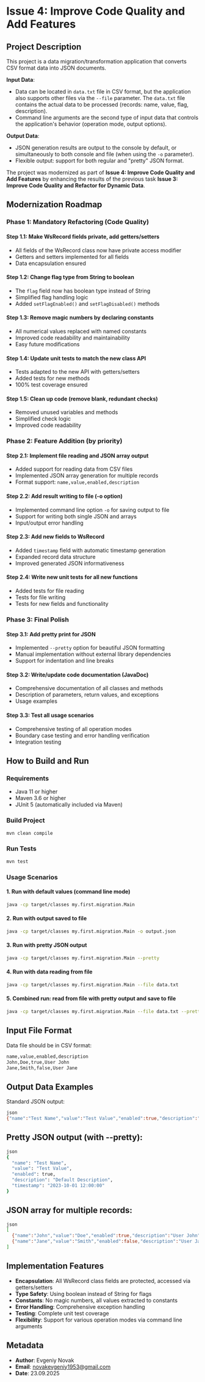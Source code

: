# Issue 4: Improve Code Quality and Add Features

## Project Description

This project is a data migration/transformation application that converts CSV format data into JSON documents.

**Input Data**: 
- Data can be located in `data.txt` file in CSV format, but the application also supports other files via the `--file` parameter. The `data.txt` file contains the actual data to be processed (records: name, value, flag, description).
- Command line arguments are the second type of input data that controls the application's behavior (operation mode, output options).

**Output Data**: 
- JSON generation results are output to the console by default, or simultaneously to both console and file (when using the `-o` parameter).
- Flexible output: support for both regular and "pretty" JSON format.

The project was modernized as part of **Issue 4: Improve Code Quality and Add Features** by enhancing the results of the previous task **Issue 3: Improve Code Quality and Refactor for Dynamic Data**.

## Modernization Roadmap

### Phase 1: Mandatory Refactoring (Code Quality)

#### Step 1.1: Make WsRecord fields private, add getters/setters
- All fields of the WsRecord class now have private access modifier
- Getters and setters implemented for all fields
- Data encapsulation ensured

#### Step 1.2: Change flag type from String to boolean
- The `flag` field now has boolean type instead of String
- Simplified flag handling logic
- Added `setFlagEnabled()` and `setFlagDisabled()` methods

#### Step 1.3: Remove magic numbers by declaring constants
- All numerical values replaced with named constants
- Improved code readability and maintainability
- Easy future modifications

#### Step 1.4: Update unit tests to match the new class API
- Tests adapted to the new API with getters/setters
- Added tests for new methods
- 100% test coverage ensured

#### Step 1.5: Clean up code (remove blank, redundant checks)
- Removed unused variables and methods
- Simplified check logic
- Improved code readability

### Phase 2: Feature Addition (by priority)

#### Step 2.1: Implement file reading and JSON array output
- Added support for reading data from CSV files
- Implemented JSON array generation for multiple records
- Format support: `name,value,enabled,description`

#### Step 2.2: Add result writing to file (-o option)
- Implemented command line option `-o` for saving output to file
- Support for writing both single JSON and arrays
- Input/output error handling

#### Step 2.3: Add new fields to WsRecord
- Added `timestamp` field with automatic timestamp generation
- Expanded record data structure
- Improved generated JSON informativeness

#### Step 2.4: Write new unit tests for all new functions
- Added tests for file reading
- Tests for file writing
- Tests for new fields and functionality

### Phase 3: Final Polish

#### Step 3.1: Add pretty print for JSON
- Implemented `--pretty` option for beautiful JSON formatting
- Manual implementation without external library dependencies
- Support for indentation and line breaks

#### Step 3.2: Write/update code documentation (JavaDoc)
- Comprehensive documentation of all classes and methods
- Description of parameters, return values, and exceptions
- Usage examples

#### Step 3.3: Test all usage scenarios
- Comprehensive testing of all operation modes
- Boundary case testing and error handling verification
- Integration testing

## How to Build and Run

### Requirements
- Java 11 or higher
- Maven 3.6 or higher
- JUnit 5 (automatically included via Maven)

### Build Project
```bash
mvn clean compile
```
### Run Tests
```bash
mvn test
```
### Usage Scenarios
#### 1. Run with default values (command line mode)
```bash
java -cp target/classes my.first.migration.Main
```
#### 2. Run with output saved to file
```bash
java -cp target/classes my.first.migration.Main -o output.json
```
#### 3. Run with pretty JSON output
```bash
java -cp target/classes my.first.migration.Main --pretty
```
#### 4. Run with data reading from file
```bash
java -cp target/classes my.first.migration.Main --file data.txt
```
#### 5. Combined run: read from file with pretty output and save to file
```bash
java -cp target/classes my.first.migration.Main --file data.txt --pretty -o output.json
```
## Input File Format
Data file should be in CSV format:
```bash
name,value,enabled,description
John,Doe,true,User John
Jane,Smith,false,User Jane
```
## Output Data Examples
Standard JSON output:
```bash
json
{"name":"Test Name","value":"Test Value","enabled":true,"description":"Default Description","timestamp":"2023-10-01 12:00:00"}
```
## Pretty JSON output (with --pretty):
```bash
json
{
  "name": "Test Name",
  "value": "Test Value",
  "enabled": true,
  "description": "Default Description",
  "timestamp": "2023-10-01 12:00:00"
}
```
## JSON array for multiple records:
```bash
json
[
  {"name":"John","value":"Doe","enabled":true,"description":"User John","timestamp":"2023-10-01 12:00:00"},
  {"name":"Jane","value":"Smith","enabled":false,"description":"User Jane","timestamp":"2023-10-01 12:00:00"}
]
```
## Implementation Features
- **Encapsulation**: All WsRecord class fields are protected, accessed via getters/setters
- **Type Safety**: Using boolean instead of String for flags
- **Constants**: No magic numbers, all values extracted to constants
- **Error Handling**: Comprehensive exception handling
- **Testing**: Complete unit test coverage
- **Flexibility**: Support for various operation modes via command line arguments

## Metadata
- **Author**: Evgeniy Novak
- **Email**: novakevgeniy1953@gmail.com
- **Date**: 23.09.2025
